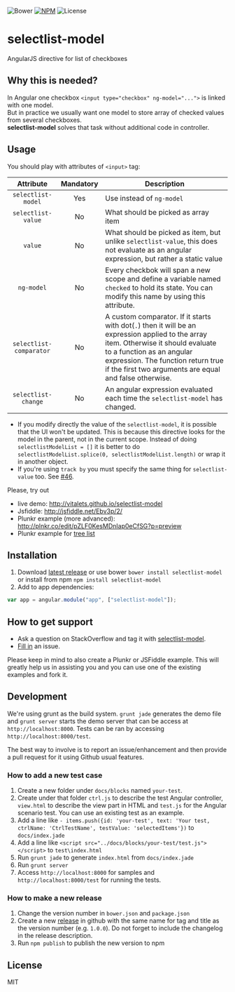 ![Bower](https://img.shields.io/bower/v/selectlist-model.svg) [![NPM](https://img.shields.io/npm/v/selectlist-model.svg)](https://www.npmjs.com/package/selectlist-model) ![License](https://img.shields.io/npm/l/selectlist-model.svg)

# selectlist-model
AngularJS directive for list of checkboxes

## Why this is needed?  
In Angular one checkbox `<input type="checkbox" ng-model="...">` is linked 
with one model.  
But in practice we usually want one model to store array of checked values 
from several checkboxes.  
**selectlist-model** solves that task without additional code in controller.   

## Usage
You should play with attributes of `<input>` tag:
  
| Attribute          | Mandatory | Description                                   |
| :----------------: | :-------: | --------------------------------------------- |
| `selectlist-model`  | Yes       | Use instead of `ng-model`                     |
| `selectlist-value`  | No        | What should be picked as array item           |
| `value`            | No        | What should be picked as item, but unlike `selectlist-value`, this does not evaluate as an angular expression, but rather a static value |
| `ng-model`         | No        | Every checkbok will span a new scope and define a variable named `checked` to hold its state. You can modify this name by using this attribute. |
| `selectlist-comparator` | No   | A custom comparator. If it starts with dot(`.`) then it will be an expression applied to the array item. Otherwise it should evaluate to a function as an angular expression. The function return true if the first two arguments are equal and false otherwise. |
| `selectlist-change` | No       | An angular expression evaluated each time the `selectlist-model` has changed. |

* If you modify directly the value of the `selectlist-model`, it is possible that the UI won't be updated. This is because this directive looks for the model in the parent, not in the current scope. Instead of doing `selectlistModelList = []` it is better to do `selectlistModelList.splice(0, selectlistModelList.length)` or wrap it in another object.
* If you're using `track by` you must specify the same thing for `selectlist-value` too. See [#46](https://github.com/vitalets/selectlist-model/issues/46).

Please, try out
* live demo: http://vitalets.github.io/selectlist-model
* Jsfiddle: http://jsfiddle.net/Ebv3p/2/  
* Plunkr example (more advanced): http://plnkr.co/edit/pZLF0KesMDnIap0eCfSG?p=preview
* Plunkr example for [tree list](http://plnkr.co/edit/QPLk98pCljp8dFtptSYz?p=preview)

## Installation
1. Download [latest release](https://github.com/vitalets/selectlist-model/releases) or use bower `bower install selectlist-model` or install from npm `npm install selectlist-model`
2. Add to app dependencies:
````js
var app = angular.module("app", ["selectlist-model"]);
````

## How to get support
* Ask a question on StackOverflow and tag it with [selectlist-model](http://stackoverflow.com/questions/tagged/selectlist-model).
* [Fill in](https://github.com/vitalets/selectlist-model/issues/new) an issue.

Please keep in mind to also create a Plunkr or JSFiddle example. This will greatly help us in assisting you and you can use one of the existing examples and fork it.

## Development
We're using grunt as the build system. `grunt jade` generates the demo file and `grunt server` starts the demo server that can be access at `http://localhost:8000`. Tests can be ran by accessing `http://localhost:8000/test`.

The best way to involve is to report an issue/enhancement and then provide a pull request for it using Github usual features.

### How to add a new test case
1. Create a new folder under `docs/blocks` named `your-test`.
2. Create under that folder `ctrl.js` to describe the test Angular controller, `view.html` to describe the view part in HTML and `test.js` for the Angular scenario test. You can use an existing test as an example.
3. Add a line like `- items.push({id: 'your-test', text: 'Your test, ctrlName: 'CtrlTestName', testValue: 'selectedItems'})` to `docs/index.jade`
4. Add a line like `<script src="../docs/blocks/your-test/test.js"></script>` to `test\index.html`
5. Run `grunt jade` to generate `index.html` from `docs/index.jade`
6. Run `grunt server`
7. Access `http://localhost:8000` for samples and `http://localhost:8000/test` for running the tests.

### How to make a new release
1. Change the version number in `bower.json` and `package.json`
2. Create a new [release](https://github.com/vitalets/selectlist-model/releases) in github with the same name for tag and title as the version number (e.g. `1.0.0`). Do not forget to include the changelog in the release description.
3. Run `npm publish` to publish the new version to npm

## License
MIT 
